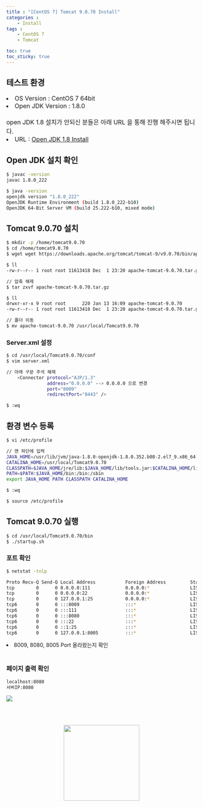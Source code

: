 ```yaml
---
title : "[CentOS 7] Tomcat 9.0.70 Install"
categories : 
    - Install
tags :
    - CentOS 7
    - Tomcat

toc: true
toc_sticky: true
---
```





## 테스트 환경
<div style="font-size:16px;">
<li> OS Version : CentOS 7 64bit </li>
<li> Open JDK Version : 1.8.0 </li>
<br>
open JDK 1.8 설치가 안되신 분들은 아래 URL 을 통해 진행 해주시면 됩니다.<br>
<li> URL : <a href="https://hyundo0630.github.io/tomcat/CentOS-7-Open-JDK-1.8-Install/"> Open JDK 1.8 Install</a></li>
</div>

## Open JDK 설치 확인
```bash
$ javac -version
javac 1.8.0_222

$ java -version
openjdk version "1.8.0_222"
OpenJDK Runtime Environment (build 1.8.0_222-b10)
OpenJDK 64-Bit Server VM (build 25.222-b10, mixed mode)
```

## Tomcat 9.0.70 설치
```bash
$ mkdir -p /home/tomcat9.0.70
$ cd /home/tomcat9.0.70
$ wget wget https://downloads.apache.org/tomcat/tomcat-9/v9.0.70/bin/apache-tomcat-9.0.70.tar.gz

$ ll
-rw-r--r-- 1 root root 11613418 Dec  1 23:20 apache-tomcat-9.0.70.tar.gz

// 압축 해제
$ tar zxvf apache-tomcat-9.0.70.tar.gz

$ ll
drwxr-xr-x 9 root root      220 Jan 13 16:09 apache-tomcat-9.0.70
-rw-r--r-- 1 root root 11613418 Dec  1 23:20 apache-tomcat-9.0.70.tar.gz

// 폴더 이동
$ mv apache-tomcat-9.0.70 /usr/local/Tomcat9.0.70
```
### Server.xml 설정
```bash
$ cd /usr/local/Tomcat9.0.70/conf
$ vim server.xml

// 아래 구문 주석 해제
    <Connector protocol="AJP/1.3"
               address="0.0.0.0" --> 0.0.0.0 으로 변경 
               port="8009"
               redirectPort="8443" />

$ :wq
```


## 환경 변수 등록
```bash
$ vi /etc/profile
```

```bash
// 맨 하단에 입력
JAVA_HOME=/usr/lib/jvm/java-1.8.0-openjdk-1.8.0.352.b08-2.el7_9.x86_64
CATALINA_HOME=/usr/local/Tomcat9.0.70
CLASSPATH=$JAVA_HOME/jre/lib:$JAVA_HOME/lib/tools.jar:$CATALINA_HOME/lib-jsp-api.jar:$CATALINA_HOME/lib/servlet-api.jar
PATH=$PATH:$JAVA_HOME/bin:/bin:/sbin
export JAVA_HOME PATH CLASSPATH CATALINA_HOME

$ :wq
```

```bash
$ source /etc/profile
```

## Tomcat 9.0.70 실행
```bash
$ cd /usr/local/Tomcat9.0.70/bin
$ ./startup.sh
```


### 포트 확인
```bash
$ netstat -tnlp

Proto Recv-Q Send-Q Local Address           Foreign Address         State       PID/Program name    
tcp        0      0 0.0.0.0:111             0.0.0.0:*               LISTEN      1/systemd           
tcp        0      0 0.0.0.0:22              0.0.0.0:*               LISTEN      4158/sshd           
tcp        0      0 127.0.0.1:25            0.0.0.0:*               LISTEN      4687/master         
tcp6       0      0 :::8009                 :::*                    LISTEN      22986/java          
tcp6       0      0 :::111                  :::*                    LISTEN      1/systemd           
tcp6       0      0 :::8080                 :::*                    LISTEN      22986/java          
tcp6       0      0 :::22                   :::*                    LISTEN      4158/sshd           
tcp6       0      0 ::1:25                  :::*                    LISTEN      4687/master         
tcp6       0      0 127.0.0.1:8005          :::*                    LISTEN      22986/java 
```

<li> 8009, 8080, 8005 Port 올라왔는지 확인 </li><br>

### 페이지 출력 확인
```bash
localhost:8080
서버IP:8080
```

<img src="https://raw.githubusercontent.com/hyundo0630/hyundo0630.github.io/3e3268a7b15ef66165f47fd669cd07f5f49d3bec/images/Tomcat%20%EA%B4%80%EB%A0%A8/Tomcat%209.0.70%20%EB%A9%94%EC%9D%B8%20%ED%8E%98%EC%9D%B4%EC%A7%80.png">

<br><br>
<div style="text-align:center;">
<img src="https://github.com/hyundo0630/hyundo0630.github.io/blob/main/images/%EA%B0%90%EC%82%AC%ED%95%A9%EB%8B%88%EB%8B%A4.gif?raw=true" width="200" height="200">
</div>


